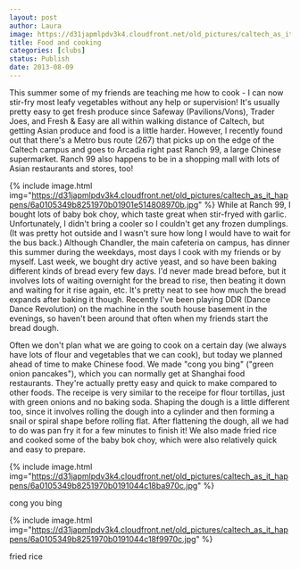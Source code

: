 ```yaml
---
layout: post
author: Laura
image: https://d31japmlpdv3k4.cloudfront.net/old_pictures/caltech_as_it_happens/6a0105349b8251970b01901e5147d9970b.jpg
title: Food and cooking 
categories: [clubs]
status: Publish
date: 2013-08-09
---
```


This summer some of my friends are teaching me how to cook - I can now stir-fry most leafy vegetables without any help or supervision! It's usually pretty easy to get fresh produce since Safeway (Pavilions/Vons), Trader Joes, and Fresh &amp; Easy are all within walking distance of Caltech, but getting Asian produce and food is a little harder. However, I recently found out that there's a Metro bus route (267) that picks up on the edge of the Caltech campus and goes to Arcadia right past Ranch 99, a large Chinese supermarket. Ranch 99 also happens to be in a shopping mall with lots of Asian restaurants and stores, too!


{% include image.html img="https://d31japmlpdv3k4.cloudfront.net/old_pictures/caltech_as_it_happens/6a0105349b8251970b01901e514808970b.jpg" %}
While at Ranch 99, I bought lots of baby bok choy, which taste great when stir-fryed with garlic. Unfortunately, I didn't bring a cooler so I couldn't get any frozen dumplings. (It was pretty hot outside and I wasn't sure how long I would have to wait for the bus back.)
Although Chandler, the main cafeteria on campus, has dinner this summer during the weekdays, most days I cook with my friends or by myself. Last week, we bought dry active yeast, and so have been baking different kinds of bread every few days. I'd never made bread before, but it involves lots of waiting overnight for the bread to rise, then beating it down and waiting for it rise again, etc. It's pretty neat to see how much the bread expands after baking it though. Recently I've been playing DDR (Dance Dance Revolution) on the machine in the south house basement in the evenings, so haven't been around that often when my friends start the bread dough.

Often we don't plan what we are going to cook on a certain day (we always have lots of flour and vegetables that we can cook), but today we planned ahead of time to make Chinese food. We made "cong you bing" ("green onion pancakes"), which you can normally get at Shanghai food restaurants. They're actually pretty easy and quick to make compared to other foods. The receipe is very similar to the receipe for flour tortillas, just with green onions and no baking soda. Shaping the dough is a little different too, since it involves rolling the dough into a cylinder and then forming a snail or spiral shape before rolling flat. After flattening the dough, all we had to do was pan fry it for a few minutes to finish it! We also made fried rice and cooked some of the baby bok choy, which were also relatively quick and easy to prepare.


{% include image.html img="https://d31japmlpdv3k4.cloudfront.net/old_pictures/caltech_as_it_happens/6a0105349b8251970b0191044c18ba970c.jpg" %}<div class="photo-caption caption-xid-6a0105349b8251970b0191044c18ba970c" id="caption-xid-6a0105349b8251970b0191044c18ba970c">cong you bing


{% include image.html img="https://d31japmlpdv3k4.cloudfront.net/old_pictures/caltech_as_it_happens/6a0105349b8251970b0191044c18f9970c.jpg" %}<div class="photo-caption caption-xid-6a0105349b8251970b0191044c18f9970c" id="caption-xid-6a0105349b8251970b0191044c18f9970c">fried rice

